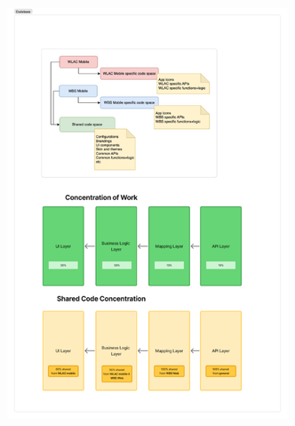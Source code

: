 ![Bar charts comparing WLAC and WBSC concentrations. WLAC bar is taller than WBSC, showing higher concentration. Plain background with neutral tone. Text at the top reads WLAC VS WBSC.](WLAC-Vs-WBSC.png)

